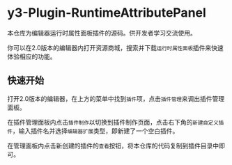 # y3-Plugin-RuntimeAttributePanel

本仓库为编辑器运行时属性面板插件的源码。供开发者学习交流使用。

你可以在2.0版本的编辑器内打开资源商城，搜索并下载`运行时属性面板`插件来快速体验相应的功能。

## 快速开始

打开2.0版本的编辑器，在上方的菜单中找到`插件`项，点击`插件管理`来调出插件管理面板。

在插件管理面板内点击`插件制作`以切换到插件制作页面，点击右下角的`新建自定义插件`，输入插件名并选择`编辑器扩展`类型，即新建了一个空白插件。

在管理面板内点击新创建的插件的`查看`按钮，将本仓库的代码复制到插件目录中即可。
